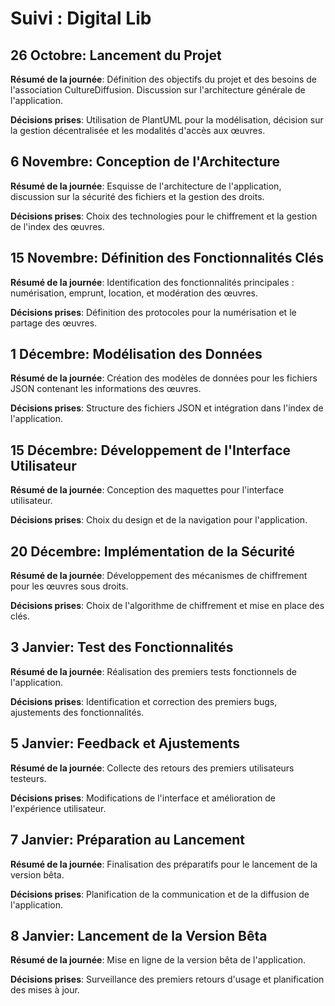 # Suivi : Digital Lib

## 26 Octobre: Lancement du Projet
**Résumé de la journée**: Définition des objectifs du projet et des besoins de l'association CultureDiffusion. Discussion sur l'architecture générale de l'application.

**Décisions prises**: Utilisation de PlantUML pour la modélisation, décision sur la gestion décentralisée et les modalités d'accès aux œuvres.

## 6 Novembre: Conception de l'Architecture
**Résumé de la journée**: Esquisse de l'architecture de l'application, discussion sur la sécurité des fichiers et la gestion des droits.

**Décisions prises**: Choix des technologies pour le chiffrement et la gestion de l'index des œuvres.

## 15 Novembre: Définition des Fonctionnalités Clés
**Résumé de la journée**: Identification des fonctionnalités principales : numérisation, emprunt, location, et modération des œuvres.

**Décisions prises**: Définition des protocoles pour la numérisation et le partage des œuvres.

## 1 Décembre: Modélisation des Données
**Résumé de la journée**: Création des modèles de données pour les fichiers JSON contenant les informations des œuvres.

**Décisions prises**: Structure des fichiers JSON et intégration dans l'index de l'application.

## 15 Décembre: Développement de l'Interface Utilisateur
**Résumé de la journée**: Conception des maquettes pour l'interface utilisateur.

**Décisions prises**: Choix du design et de la navigation pour l'application.

## 20 Décembre: Implémentation de la Sécurité
**Résumé de la journée**: Développement des mécanismes de chiffrement pour les œuvres sous droits.

**Décisions prises**: Choix de l'algorithme de chiffrement et mise en place des clés.

## 3 Janvier: Test des Fonctionnalités
**Résumé de la journée**: Réalisation des premiers tests fonctionnels de l'application.

**Décisions prises**: Identification et correction des premiers bugs, ajustements des fonctionnalités.

## 5 Janvier: Feedback et Ajustements
**Résumé de la journée**: Collecte des retours des premiers utilisateurs testeurs.

**Décisions prises**: Modifications de l'interface et amélioration de l'expérience utilisateur.

## 7 Janvier: Préparation au Lancement
**Résumé de la journée**: Finalisation des préparatifs pour le lancement de la version bêta.

**Décisions prises**: Planification de la communication et de la diffusion de l'application.

## 8 Janvier: Lancement de la Version Bêta
**Résumé de la journée**: Mise en ligne de la version bêta de l'application.

**Décisions prises**: Surveillance des premiers retours d'usage et planification des mises à jour.
